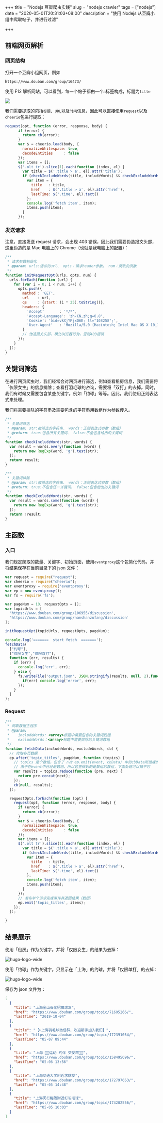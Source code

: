 +++
title = "Nodejs 豆瓣爬虫实践"
slug = "nodejs crawler"
tags = ["nodejs"]
date = "2020-05-01T20:31:03+08:00"
description = "使用 Nodejs 从豆瓣小组中爬取帖子，并进行过滤"

+++

## 前端网页解析

### 网页结构

打开一个豆瓣小组网页，例如

```
https://www.douban.com/group/16473/
```

使用 F12 解析网站，可以看到，每一个帖子都由一个`a`标签构成，标题为`title`

![](/images/misc/douban1.png)

我们需要提取的包括`标题`、`URL`以及`时间`信息，因此可以直接使用`request`以及`cheerio`包进行提取：

```js
request(opt, function (error, response, body) {
      if (error) {
        return cb(error);
      }
      var $ = cheerio.load(body, {
        normalizeWhitespace: true,
        decodeEntities     : false
      });
      var items = [];
      $('.olt tr').slice(1).each(function (index, el) {
        var title = $('.title > a', el).attr('title');
        if (checkIncludeWords(title, includeWords) && checkExcludeWords(title, excludeWords)) {
          var item = {
            title   : title,
            href    : $('.title > a', el).attr('href'),
            lastTime: $('.time', el).text()
          };
          console.log('fetch item', item);
          items.push(item);
        }
      });
```

### 发送请求

注意，直接发送 request 请求，会出现 403 错误，因此我们需要伪造报文头部，这里伪造的是 Mac 电脑上的 Chrome（也就是我电脑上的配置）：

```js
/**
 * 请求参数初始化
 * @param: urls:请求的url、 opts：请求header参数， num：爬取的页数
 */
function initRequestOpt(urls, opts, num) {
  urls.forEach(function (url) {
    for (var i = 0; i < num; i++) {
      opts.push({
        method : 'GET',
        url    : url,
        qs     : {start: (i * 25).toString()},
        headers: {
          'Accept'       : '*/*',
          'Accept-Language': 'zh-CN,zh;q=0.8',
          'Cookie': 'bid=vkXjYPjxO6E; ll="108258";',
          'User-Agent'   : 'Mozilla/5.0 (Macintosh; Intel Mac OS X 10_12_2) AppleWebKit/537.36 (KHTML, like Gecko) Chrome/55.0.2883.95 Safari/537.36'
        }
        // 伪造报文头部，模仿浏览器行为，否则403错误
      });
    }
  });
}
```

## 关键词筛选

在进行网页爬虫时，我们经常会对网页进行筛选，例如查看租房信息，我们需要将「仅限女生」的信息排除；查看打羽毛球的咨询，需要将「双打」的去掉。同时，我们有时候又需要包含某些关键字，例如「约球」等等。因此，我们使用正则表达式来处理。

我们将需要排除的字符串及需要包含的字符串用数组作为参数传入。

```js
/**
 * 关键词筛选
 * @param: str:被筛选的字符串、 words：正则表达式参数（数组）
 * @return: true:包含所有关键词、 false:不全包含给出的关键词
 */
function checkIncludeWords(str, words) {
  var result = words.every(function (word) {
    return new RegExp(word, 'g').test(str);
  });
  return result;
}

/**
 * 关键词排除
 * @param: str:被筛选的字符串、 words：正则表达式参数（数组）
 * @return: true:不包含任一关键词、 false:包含给出的关键词
 */
function checkExcludeWords(str, words) {
  var result = words.some(function (word) {
    return new RegExp(word, 'g').test(str);
  });
  return !result;
}
```

## 主函数

### 入口

我们规定爬取的数量、关键字、初始页面，使用`eventproxy`这个包简化代码，并将结果保存在当前目录下的 json 文件：

```js
var request = require("request");
var cheerio = require("cheerio");
var eventproxy = require('eventproxy');
var ep = new eventproxy();
var fs = require('fs');

var pageNum = 10, requestOpts = [];
var topicUrls = [
  'https://www.douban.com/group/106955/discussion',
  'https://www.douban.com/group/nanshanzufang/discussion'
];

initRequestOpt(topicUrls, requestOpts, pageNum);

console.log('=======  start fetch  =======');
fetchData(
  ["约球"],
  ["仅限女生","仅限双打"],
  function (err, results) {
    if (err) {
      console.log('err', err);
    } else {
      fs.writeFile('output.json', JSON.stringify(results, null, 2),function(err, result) {
        if(err) console.log('error', err);
      });
    }
  }
);
```

### Request

```js
/**
 * 爬取数据主程序
 * @param:
 *    includeWords: <array>标题中需要包含的关键词数组
 *    excludeWords：<array>标题中需要排除的关键词数组
 */
function fetchData(includeWords, excludeWords, cb) {
  // 爬取各页数据
  ep.after('topic_titles', pageNum, function (topics) {
    // topics 是个数组，包含了 n次 ep.emit(event, cbData) 中的cbData所组成的数组
    // 由于在event中已经是数组，所以这里得到的是数组的数组，下面处理可以摊平它
    var results = topics.reduce(function (pre, next) {
      return pre.concat(next);
    });
    cb(null, results);
  });

  requestOpts.forEach(function (opt) {
    request(opt, function (error, response, body) {
      if (error) {
        return cb(error);
      }
      var $ = cheerio.load(body, {
        normalizeWhitespace: true,
        decodeEntities     : false
      });
      var items = [];
      $('.olt tr').slice(1).each(function (index, el) {
        var title = $('.title > a', el).attr('title');
        if (checkIncludeWords(title, includeWords) && checkExcludeWords(title, excludeWords)) {
          var item = {
            title   : title,
            href    : $('.title > a', el).attr('href'),
            lastTime: $('.time', el).text()
          };
          console.log('fetch item', item);
          items.push(item);
        }
      });
      // 发布单个请求完成事件并返回结果（数组）
      ep.emit('topic_titles', items);
    });
  });

}
```

## 结果展示

使用「租房」作为关键字，并将「仅限女生」的结果为去掉：

![hugo-logo-wide](/images/misc/douban2.png)

使用「约球」作为关键字，只显示在「上海」的约球，并将「仅限单打」的去掉：

![hugo-logo-wide](/images/misc/douban3.png)

保存为 json 文件为：

```json
[
  {
    "title": "上海金山石化招募球友",
    "href": "https://www.douban.com/group/topic/71605266/",
    "lastTime": "2019-10-04"
  },
  {
    "title": "【➤上海羽毛球微信群，欢迎新手加入我们】",
    "href": "https://www.douban.com/group/topic/172391054/",
    "lastTime": "05-07 09:44"
  },
  {
    "title": "上海 💪🏻运动 约伴 交友群🥘👫",
    "href": "https://www.douban.com/group/topic/158495696/",
    "lastTime": "05-06 13:56"
  },
  {
    "title": "上海交通大学附近求球友",
    "href": "https://www.douban.com/group/topic/172797653/",
    "lastTime": "05-05 14:48"
  },
  {
    "title": "上海闵行梅陇附近打羽毛球",
    "href": "https://www.douban.com/group/topic/174202556/",
    "lastTime": "05-05 10:03"
  }
]
```
